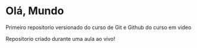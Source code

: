 # Olá, Mundo
 Primeiro repositorio versionado do curso de Git e Github do curso em video

Repositorio criado durante uma aula ao vivo!
